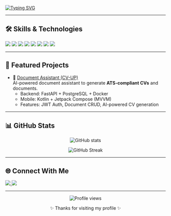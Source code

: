 <!-- Typing animation -->
[![Typing SVG](https://readme-typing-svg.herokuapp.com?font=Fira+Code&pause=1000&color=F7005C&center=true&vCenter=true&width=600&lines=Hi%2C+I'm+Mehmet+Veysel+Akıllı;Computer+Engineering+Student;Android+%26+Backend+Developer;Always+learning+new+technologies)](https://git.io/typing-svg)

---

## 🛠️ Skills & Technologies
<p align="left">
  <img src="https://img.shields.io/badge/Python-3670A0?style=for-the-badge&logo=python&logoColor=ffdd54"/>
  <img src="https://img.shields.io/badge/Kotlin-0095D5?style=for-the-badge&logo=kotlin&logoColor=white"/>
  <img src="https://img.shields.io/badge/Java-ED8B00?style=for-the-badge&logo=openjdk&logoColor=white"/>
  <img src="https://img.shields.io/badge/FastAPI-009688?style=for-the-badge&logo=fastapi&logoColor=white"/>
  <img src="https://img.shields.io/badge/PostgreSQL-316192?style=for-the-badge&logo=postgresql&logoColor=white"/>
  <img src="https://img.shields.io/badge/Docker-2496ED?style=for-the-badge&logo=docker&logoColor=white"/>
  <img src="https://img.shields.io/badge/Jetpack%20Compose-4285F4?style=for-the-badge&logo=jetpackcompose&logoColor=white"/>
  <img src="https://img.shields.io/badge/AI-FF6F00?style=for-the-badge&logo=openai&logoColor=white"/>
</p>

---

## 📂 Featured Projects  

- 🚀 [Document Assistant (CV-UP)](https://github.com/Veysel-Akilli/cursor)  
  AI-powered document assistant to generate **ATS-compliant CVs** and documents.  
  - Backend: FastAPI + PostgreSQL + Docker  
  - Mobile: Kotlin + Jetpack Compose (MVVM)  
  - Features: JWT Auth, Document CRUD, AI-powered CV generation  

---

## 📊 GitHub Stats
<p align="center">
  <img src="https://github-readme-stats.vercel.app/api?username=Veysel-Akilli&show_icons=true&theme=radical" alt="GitHub stats"/>
</p>
<p align="center">
  <img src="https://streak-stats.demolab.com?user=Veysel-Akilli&theme=radical" alt="GitHub Streak"/>
</p>

---

## 🌐 Connect With Me
<p align="left">
  <a href="https://www.linkedin.com/in/mehmet-veysel-akıllı-956586226" target="_blank">
    <img src="https://img.shields.io/badge/LinkedIn-0077B5?style=for-the-badge&logo=linkedin&logoColor=white"/>
  </a>
  <a href="mailto:mehmetveyselakilli@gmail.com">
    <img src="https://img.shields.io/badge/Email-D14836?style=for-the-badge&logo=gmail&logoColor=white"/>
  </a>
</p>

---

<p align="center">
  <img src="https://komarev.com/ghpvc/?username=Veysel-Akilli&label=Profile%20views&color=0e75b6&style=flat" alt="Profile views"/>
</p>

<p align="center">✨ Thanks for visiting my profile ✨</p>
